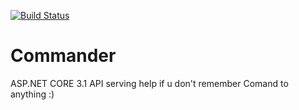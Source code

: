 [![Build Status](https://dev.azure.com/kweckolukasz/Commander/_apis/build/status/kweckolukasz.Commander?branchName=master)](https://dev.azure.com/kweckolukasz/Commander/_build/latest?definitionId=4&branchName=master)
# Commander
ASP.NET CORE 3.1 API serving help if u don't remember Comand to anything :)
